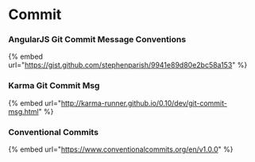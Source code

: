 # Commit

### AngularJS Git Commit Message Conventions

{% embed url="https://gist.github.com/stephenparish/9941e89d80e2bc58a153" %}

### Karma Git Commit Msg

{% embed url="http://karma-runner.github.io/0.10/dev/git-commit-msg.html" %}

### Conventional Commits

{% embed url="https://www.conventionalcommits.org/en/v1.0.0" %}
